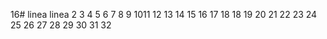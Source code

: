 16# linea
linea
2
3
4
5
6
7
8
9
1011
12
13
14
15
16
17
18
18
19
20
21
22
23
24
25
26
27
28
29
30
31
32
